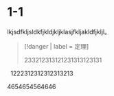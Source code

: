 # 1-1

lkjsdfkljsldkfjkldjkljklasjfkljakldfjkljl。

>  [!danger | label = 定理]
> 
> 233212313121231313123131

  1222312312312313213 

4654654564646